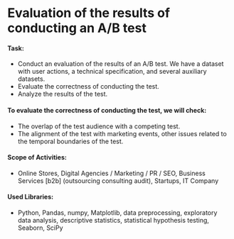 # Evaluation of the results of conducting an A/B test

#### Task: 
- Conduct an evaluation of the results of an A/B test. We have a dataset with user actions, a technical specification, and several auxiliary datasets.
- Evaluate the correctness of conducting the test.
- Analyze the results of the test.

#### To evaluate the correctness of conducting the test, we will check:

- The overlap of the test audience with a competing test.
- The alignment of the test with marketing events, other issues related to the temporal boundaries of the test.

#### Scope of Activities: 
- Online Stores, Digital Agencies / Marketing / PR / SEO, Business Services [b2b] (outsourcing consulting audit), Startups, IT Company

#### Used Libraries:
- Python, Pandas, numpy, Matplotlib, data preprocessing, exploratory data analysis, descriptive statistics, statistical hypothesis testing, Seaborn, SciPy

